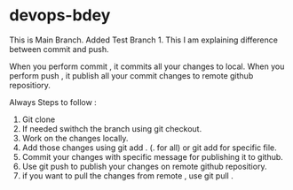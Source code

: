 # devops-bdey
This is Main Branch.
Added Test Branch 1.
This I am explaining difference between commit and push.

When you perform commit , it commits all your changes to local.
When you perform push , it publish all your commit changes to remote github repositiory.



Always Steps to follow :

1. Git clone
2. If needed swithch the branch using git checkout.
3. Work on the changes locally.
4. Add those changes using git add . (. for all) or git add <File Name> for specific file.
5. Commit your changes with specific message for publishing it to github.
6. Use git push to publish your changes on remote github repositiory.
7. if you want to pull the changes from remote , use git pull .
